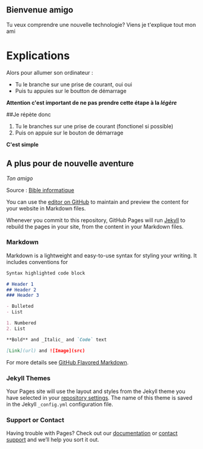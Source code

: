 ## Bienvenue amigo

Tu veux comprendre une nouvelle technologie? 
Viens je t'explique tout mon ami 

# Explications

Alors pour allumer son ordinateur : 
- Tu le branche sur une prise de courant, oui oui
- Puis tu appuies sur le boutton de démarrage 

**Attention c'est important de ne pas prendre cette étape à la _légère_**

##Je répète donc 

1. Tu le branches sur une prise de courant (fonctionel si possible)
2. Puis on appuie sur le bouton de démarrage 

**C'est simple**
## A plus pour de nouvelle aventure
_Ton amigo_

Source : [Bible informatique](https://lisaxwest.github.io/projet-a.o.r.i./)

You can use the [editor on GitHub](https://github.com/Lisaxwest/projet-a.o.r.i./edit/master/index.md) to maintain and preview the content for your website in Markdown files.

Whenever you commit to this repository, GitHub Pages will run [Jekyll](https://jekyllrb.com/) to rebuild the pages in your site, from the content in your Markdown files.

### Markdown

Markdown is a lightweight and easy-to-use syntax for styling your writing. It includes conventions for

```markdown
Syntax highlighted code block

# Header 1
## Header 2
### Header 3

- Bulleted
- List

1. Numbered
2. List

**Bold** and _Italic_ and `Code` text

[Link](url) and ![Image](src)
```

For more details see [GitHub Flavored Markdown](https://guides.github.com/features/mastering-markdown/).

### Jekyll Themes

Your Pages site will use the layout and styles from the Jekyll theme you have selected in your [repository settings](https://github.com/Lisaxwest/projet-a.o.r.i./settings). The name of this theme is saved in the Jekyll `_config.yml` configuration file.

### Support or Contact

Having trouble with Pages? Check out our [documentation](https://help.github.com/categories/github-pages-basics/) or [contact support](https://github.com/contact) and we’ll help you sort it out.
